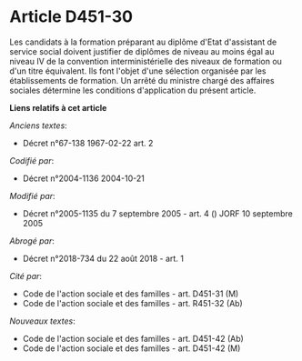 # Article D451-30

Les candidats à la formation préparant au diplôme d'Etat d'assistant de service social doivent justifier de diplômes de
niveau au moins égal au niveau IV de la convention interministérielle des niveaux de formation ou d'un titre équivalent. Ils
font l'objet d'une sélection organisée par les établissements de formation. Un arrêté du ministre chargé des affaires
sociales détermine les conditions d'application du présent article.

**Liens relatifs à cet article**

_Anciens textes_:

  - Décret n°67-138 1967-02-22 art. 2

_Codifié par_:

  - Décret n°2004-1136 2004-10-21

_Modifié par_:

  - Décret n°2005-1135 du 7 septembre 2005 - art. 4 () JORF 10 septembre 2005

_Abrogé par_:

  - Décret n°2018-734 du 22 août 2018 - art. 1

_Cité par_:

  - Code de l'action sociale et des familles - art. D451-31 (M)
  - Code de l'action sociale et des familles - art. R451-32 (Ab)

_Nouveaux textes_:

  - Code de l'action sociale et des familles - art. D451-42 (Ab)
  - Code de l'action sociale et des familles - art. D451-42 (M)
